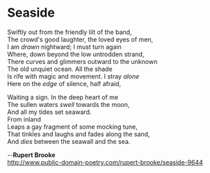 # Seaside
Swiftly out from the friendly lilt of the band, <br>
The crowd's good laughter, the loved eyes of men,<br>
I am _drawn_ nightward; I must turn again<br>
Where, down beyond the low untrodden strand,<br>
There curves and glimmers outward to the unknown<br>
The old unquiet ocean. All the shade<br>
Is rife with magic and movement. I stray _alone_<br>
Here on the _edge_ of silence, half afraid,

Waiting a sign. In the deep heart of me<br>
The sullen waters _swell_ towards the moon,<br>
And all my tides set seaward.<br>
 From inland<br>
Leaps a gay fragment of some mocking tune,<br>
That tinkles and laughs and fades along the sand,<br>
And _dies_ between the seawall and the sea.<br>

--**Rupert Brooke**<br>
  http://www.public-domain-poetry.com/rupert-brooke/seaside-9644
